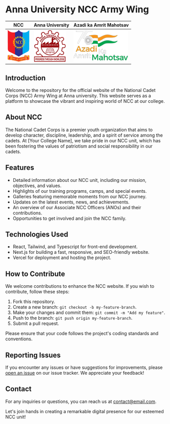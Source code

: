 # Anna University NCC Army Wing

| NCC                                            | Anna University                                  | Azadi ka Amrit Mahotsav                                                  |
| ---------------------------------------------- | ------------------------------------------------ | ------------------------------------------------------------------------ |
| ![NCC Logo](/public/images/logos/ncc_logo.png) | ![AU logo](/public/images/logos/AU_logo_100.png) | ![Azadi ka Amrit Mahotsav ](/public/images/logos/azadi_ka_amrit_100.png) |

## Introduction

Welcome to the repository for the official website of the National Cadet Corps (NCC) Army Wing at Anna university. This website serves as a platform to showcase the vibrant and inspiring world of NCC at our college.

## About NCC

The National Cadet Corps is a premier youth organization that aims to develop character, discipline, leadership, and a spirit of service among the cadets. At [Your College Name], we take pride in our NCC unit, which has been fostering the values of patriotism and social responsibility in our cadets.

## Features

- Detailed information about our NCC unit, including our mission, objectives, and values.
- Highlights of our training programs, camps, and special events.
- Galleries featuring memorable moments from our NCC journey.
- Updates on the latest events, news, and achievements.
- An overview of our Associate NCC Officers (ANOs) and their contributions.
- Opportunities to get involved and join the NCC family.

## Technologies Used

- React, Tailwind, and Typescript for front-end development.
- Next.js for building a fast, responsive, and SEO-friendly website.
- Vercel for deployment and hosting the project.

## How to Contribute

We welcome contributions to enhance the NCC website. If you wish to contribute, follow these steps:

1. Fork this repository.
2. Create a new branch: `git checkout -b my-feature-branch`.
3. Make your changes and commit them: `git commit -m "Add my feature"`.
4. Push to the branch: `git push origin my-feature-branch`.
5. Submit a pull request.

Please ensure that your code follows the project's coding standards and conventions.

## Reporting Issues

If you encounter any issues or have suggestions for improvements, please [open an issue](link-to-issue-tracker) on our issue tracker. We appreciate your feedback!

<!-- ## License

This project is licensed under the [MIT License](link-to-license). -->

## Contact

For any inquiries or questions, you can reach us at [contact@email.com](mailto:contact@email.com).

Let's join hands in creating a remarkable digital presence for our esteemed NCC unit!
